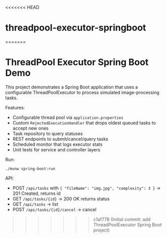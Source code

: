 <<<<<<< HEAD
# threadpool-executor-springboot
=======
# ThreadPool Executor Spring Boot Demo

This project demonstrates a Spring Boot application that uses a configurable ThreadPoolExecutor to process simulated image-processing tasks.

Features:
- Configurable thread pool via `application.properties`
- Custom `RejectedExecutionHandler` that drops oldest queued tasks to accept new ones
- Task repository to query statuses
- REST endpoints to submit/cancel/query tasks
- Scheduled monitor that logs executor stats
- Unit tests for service and controller layers

Run:
```
./mvnw spring-boot:run
```

API:
- POST `/api/tasks` with `{ "fileName": "img.jpg", "complexity": 3 }` → 201 Created, returns id
- GET `/api/tasks/{id}` → 200 OK returns status
- GET `/api/tasks` → list
- POST `/api/tasks/{id}/cancel` → cancel
>>>>>>> c1af778 (Initial commit: add ThreadPoolExecutor Spring Boot project)
